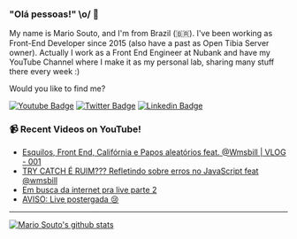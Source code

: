 ### "Olá pessoas!" \o/ 👋

My name is Mario Souto, and I'm from Brazil (🇧🇷). I've been working as Front-End Developer since 2015 (also have a past as Open Tibia Server owner). Actually I work as a Front End Engineer at Nubank and have my YouTube Channel where I make it as my personal lab, sharing many stuff there every week :)

Would you like to find me?

[![Youtube Badge](https://img.shields.io/badge/-Youtube-FF0000?style=flat-square&labelColor=FF0000&logo=youtube&logoColor=white&link=https://youtube.com/c/DevSoutinho)](https://youtube.com/c/DevSoutinho)
[![Twitter Badge](https://img.shields.io/badge/-Twitter-1ca0f1?style=flat-square&labelColor=1ca0f1&logo=twitter&logoColor=white&link=https://twitter.com/omariosouto)](https://twitter.com/omariosouto)
[![Linkedin Badge](https://img.shields.io/badge/-LinkedIn-blue?style=flat-square&logo=Linkedin&logoColor=white&link=https://www.linkedin.com/in/omariosouto)](https://www.linkedin.com/in/omariosouto)

### 📹 Recent Videos on YouTube!

<!-- YOUTUBE:START -->
- [Esquilos, Front End, Califórnia e Papos aleatórios feat. @Wmsbill | VLOG - 001](https://www.youtube.com/watch?v=VZlQuxRLdIM)
- [TRY CATCH É RUIM??? Refletindo sobre erros no JavaScript feat @wmsbill](https://www.youtube.com/watch?v=CBLlplohlGk)
- [Em busca da internet pra live parte 2](https://www.youtube.com/watch?v=JvJ_jnIRcjg)
- [AVISO: Live postergada 😢](https://www.youtube.com/watch?v=90uXzsE_QE4)
<!-- YOUTUBE:END -->

____


[![Mario Souto's github stats](https://github-readme-stats.vercel.app/api?username=omariosouto&theme=dark&show_icons=true&count_private=true)](https://github.com/omariosouto)
